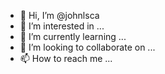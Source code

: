 - 👋 Hi, I’m @johnlsca
- 👀 I’m interested in ...
- 🌱 I’m currently learning ...
- 💞️ I’m looking to collaborate on ...
- 📫 How to reach me ...

<!---
johnlsca/johnlsca is a ✨ special ✨ repository because its `README.md` (this file) appears on your GitHub profile.
You can click the Preview link to take a look at your changes.
--->
